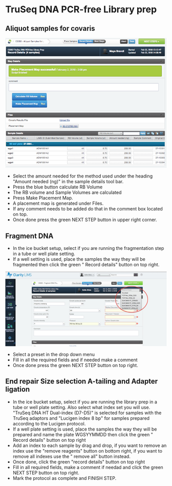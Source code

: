 # TruSeq DNA PCR-free Library prep

## Aliquot samples for covaris
<p align="center"><img src="../img/TruSeq_DNA_PCR-free_Library_prep/1.png"></p>


* Select the amount needed for the method used under the heading "Amount needed (ng)" in the sample details tool bar.
* Press the blue button calculate RB Volume
* The RB volume and Sample Volumes are calculated
* Press Make Placement Map.
* A placement map is generated under Files.
* If any comment needs to be added do that in the comment box located on top.
* Once done press the green NEXT STEP button in upper right corner.

## Fragment DNA
* In the ice bucket setup, select if you are running the fragmentation step in a tube or well plate setting.
* If a well setting is used, place the samples the way they will be fragmented then click the green " Record details" button on top right.

<p align="center"><img src="../img/TruSeq_DNA_PCR-free_Library_prep/2.png"></p>


* Select a preset in the drop down menu
* Fill in all the required fields and if needed make a comment
* Once done press the green NEXT STEP button on top right.

## End repair Size selection A-tailing and Adapter ligation 
* In the ice bucket setup, select if you are running the library prep in a tube or well plate setting. Also select what index set you will use. "TruSeq DNA HT Dual-index (D7-D5)" is selected for samples with the TruSeq adaptors and "Lucigen index 8 bp" for samples prepared according to the Lucigen protocol.
* If a well plate setting is used, place the samples the way they will be prepared and name the plate WGSYYMMDD then click the green " Record details" button on top right
* Add an index to each sample by drag and drop, if you want to remove an index use the "remove reagents" button on bottom right, if you want to remove all indexes use the " remove all" button instead.
* Once done, click the green "record details" button on top right
* Fill in all required fields, make a comment if needad and click the green NEXT STEP button on top right.
* Mark the protocol as complete and FINISH STEP.
